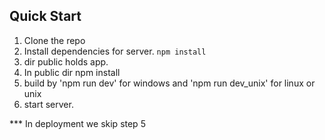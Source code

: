 

## Quick Start

1. Clone the repo
2. Install dependencies for server. `npm install`
3. dir public holds app. 
4. In public dir npm install
5. build by 'npm run dev' for windows and 'npm run dev_unix' for linux or unix
6. start server.

*** In deployment we skip step 5

